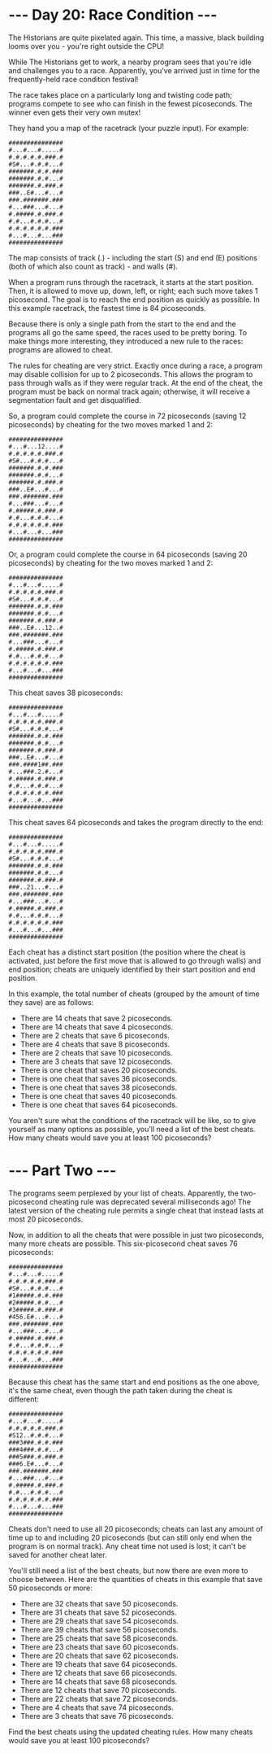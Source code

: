 # --- Day 20: Race Condition ---

The Historians are quite pixelated again. This time, a massive, black building looms over you - you're right outside the CPU!

While The Historians get to work, a nearby program sees that you're idle and challenges you to a race. Apparently, you've arrived just in time for the frequently-held race condition festival!

The race takes place on a particularly long and twisting code path; programs compete to see who can finish in the fewest picoseconds. The winner even gets their very own mutex!

They hand you a map of the racetrack (your puzzle input). For example:
```
###############
#...#...#.....#
#.#.#.#.#.###.#
#S#...#.#.#...#
#######.#.#.###
#######.#.#...#
#######.#.###.#
###..E#...#...#
###.#######.###
#...###...#...#
#.#####.#.###.#
#.#...#.#.#...#
#.#.#.#.#.#.###
#...#...#...###
###############
```
The map consists of track (.) - including the start (S) and end (E) positions (both of which also count as track) - and walls (#).

When a program runs through the racetrack, it starts at the start position. Then, it is allowed to move up, down, left, or right; each such move takes 1 picosecond. The goal is to reach the end position as quickly as possible. In this example racetrack, the fastest time is 84 picoseconds.

Because there is only a single path from the start to the end and the programs all go the same speed, the races used to be pretty boring. To make things more interesting, they introduced a new rule to the races: programs are allowed to cheat.

The rules for cheating are very strict. Exactly once during a race, a program may disable collision for up to 2 picoseconds. This allows the program to pass through walls as if they were regular track. At the end of the cheat, the program must be back on normal track again; otherwise, it will receive a segmentation fault and get disqualified.

So, a program could complete the course in 72 picoseconds (saving 12 picoseconds) by cheating for the two moves marked 1 and 2:
```
###############
#...#...12....#
#.#.#.#.#.###.#
#S#...#.#.#...#
#######.#.#.###
#######.#.#...#
#######.#.###.#
###..E#...#...#
###.#######.###
#...###...#...#
#.#####.#.###.#
#.#...#.#.#...#
#.#.#.#.#.#.###
#...#...#...###
###############
```
Or, a program could complete the course in 64 picoseconds (saving 20 picoseconds) by cheating for the two moves marked 1 and 2:
```
###############
#...#...#.....#
#.#.#.#.#.###.#
#S#...#.#.#...#
#######.#.#.###
#######.#.#...#
#######.#.###.#
###..E#...12..#
###.#######.###
#...###...#...#
#.#####.#.###.#
#.#...#.#.#...#
#.#.#.#.#.#.###
#...#...#...###
###############
```
This cheat saves 38 picoseconds:
```
###############
#...#...#.....#
#.#.#.#.#.###.#
#S#...#.#.#...#
#######.#.#.###
#######.#.#...#
#######.#.###.#
###..E#...#...#
###.####1##.###
#...###.2.#...#
#.#####.#.###.#
#.#...#.#.#...#
#.#.#.#.#.#.###
#...#...#...###
###############
```
This cheat saves 64 picoseconds and takes the program directly to the end:
```
###############
#...#...#.....#
#.#.#.#.#.###.#
#S#...#.#.#...#
#######.#.#.###
#######.#.#...#
#######.#.###.#
###..21...#...#
###.#######.###
#...###...#...#
#.#####.#.###.#
#.#...#.#.#...#
#.#.#.#.#.#.###
#...#...#...###
###############
```
Each cheat has a distinct start position (the position where the cheat is activated, just before the first move that is allowed to go through walls) and end position; cheats are uniquely identified by their start position and end position.

In this example, the total number of cheats (grouped by the amount of time they save) are as follows:

* There are 14 cheats that save 2 picoseconds.
* There are 14 cheats that save 4 picoseconds.
* There are 2 cheats that save 6 picoseconds.
* There are 4 cheats that save 8 picoseconds.
* There are 2 cheats that save 10 picoseconds.
* There are 3 cheats that save 12 picoseconds.
* There is one cheat that saves 20 picoseconds.
* There is one cheat that saves 36 picoseconds.
* There is one cheat that saves 38 picoseconds.
* There is one cheat that saves 40 picoseconds.
* There is one cheat that saves 64 picoseconds.

You aren't sure what the conditions of the racetrack will be like, so to give yourself as many options as possible, you'll need a list of the best cheats. How many cheats would save you at least 100 picoseconds?

# --- Part Two ---

The programs seem perplexed by your list of cheats. Apparently, the two-picosecond cheating rule was deprecated several milliseconds ago! The latest version of the cheating rule permits a single cheat that instead lasts at most 20 picoseconds.

Now, in addition to all the cheats that were possible in just two picoseconds, many more cheats are possible. This six-picosecond cheat saves 76 picoseconds:
```
###############
#...#...#.....#
#.#.#.#.#.###.#
#S#...#.#.#...#
#1#####.#.#.###
#2#####.#.#...#
#3#####.#.###.#
#456.E#...#...#
###.#######.###
#...###...#...#
#.#####.#.###.#
#.#...#.#.#...#
#.#.#.#.#.#.###
#...#...#...###
###############
```
Because this cheat has the same start and end positions as the one above, it's the same cheat, even though the path taken during the cheat is different:
```
###############
#...#...#.....#
#.#.#.#.#.###.#
#S12..#.#.#...#
###3###.#.#.###
###4###.#.#...#
###5###.#.###.#
###6.E#...#...#
###.#######.###
#...###...#...#
#.#####.#.###.#
#.#...#.#.#...#
#.#.#.#.#.#.###
#...#...#...###
###############
```
Cheats don't need to use all 20 picoseconds; cheats can last any amount of time up to and including 20 picoseconds (but can still only end when the program is on normal track). Any cheat time not used is lost; it can't be saved for another cheat later.

You'll still need a list of the best cheats, but now there are even more to choose between. Here are the quantities of cheats in this example that save 50 picoseconds or more:

* There are 32 cheats that save 50 picoseconds.
* There are 31 cheats that save 52 picoseconds.
* There are 29 cheats that save 54 picoseconds.
* There are 39 cheats that save 56 picoseconds.
* There are 25 cheats that save 58 picoseconds.
* There are 23 cheats that save 60 picoseconds.
* There are 20 cheats that save 62 picoseconds.
* There are 19 cheats that save 64 picoseconds.
* There are 12 cheats that save 66 picoseconds.
* There are 14 cheats that save 68 picoseconds.
* There are 12 cheats that save 70 picoseconds.
* There are 22 cheats that save 72 picoseconds.
* There are 4 cheats that save 74 picoseconds.
* There are 3 cheats that save 76 picoseconds.

Find the best cheats using the updated cheating rules. How many cheats would save you at least 100 picoseconds?